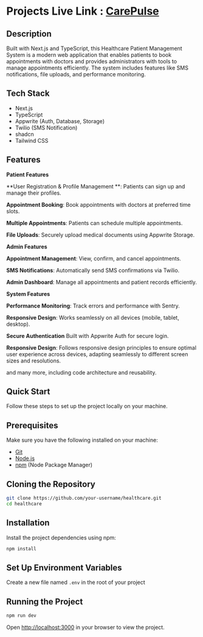 # Projects Live Link : [CarePulse](https://hospital-managment-inky.vercel.app/)


## Description

Built with Next.js and TypeScript, this Healthcare Patient Management System is a modern web application that enables patients to book appointments with doctors and provides administrators with tools to manage appointments efficiently. The system includes features like SMS notifications, file uploads, and performance monitoring.

## Tech Stack

- Next.js
- TypeScript
- Appwrite (Auth, Database, Storage)
- Twilio (SMS Notification)
- shadcn
- Tailwind CSS

## Features

**Patient Features**

**User Registration & Profile Management **: Patients can sign up and manage their profiles.

**Appointment Booking**: Book appointments with doctors at preferred time slots.

**Multiple Appointments**: Patients can schedule multiple appointments.

**File Uploads**: Securely upload medical documents using Appwrite Storage.

**Admin Features**

**Appointment Management**: View, confirm, and cancel appointments.

**SMS Notifications**: Automatically send SMS confirmations via Twilio.

**Admin Dashboard**: Manage all appointments and patient records efficiently.

**System Features**

**Performance Monitoring**: Track errors and performance with Sentry.

**Responsive Design**: Works seamlessly on all devices (mobile, tablet, desktop).

**Secure Authentication** Built with Appwrite Auth for secure login.

**Responsive Design**: Follows responsive design principles to ensure optimal user experience across devices, adapting seamlessly to different screen sizes and resolutions.

and many more, including code architecture and reusability. 

## Quick Start

Follow these steps to set up the project locally on your machine.

## Prerequisites

Make sure you have the following installed on your machine:

- [Git](https://git-scm.com/)
- [Node.js](https://nodejs.org/en)
- [npm](https://www.npmjs.com/) (Node Package Manager)

## Cloning the Repository

```bash
git clone https://github.com/your-username/healthcare.git
cd healthcare
```

## Installation

Install the project dependencies using npm:

```bash
npm install
```

## Set Up Environment Variables

Create a new file named `.env` in the root of your project


## Running the Project

```bash
npm run dev
```

Open [http://localhost:3000](http://localhost:3000) in your browser to view the project.
